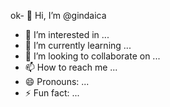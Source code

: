 ok- 👋 Hi, I’m @gindaica
- 👀 I’m interested in ...
- 🌱 I’m currently learning ...
- 💞️ I’m looking to collaborate on ...
- 📫 How to reach me ...
- 😄 Pronouns: ...
- ⚡ Fun fact: ...

<!---
gindaica/gindaica is a ✨ special ✨ repository because its `README.md` (this file) appears on your GitHub profile.
You can click the Preview link to take a look at your changes.
Starting with wireless adb...


javax.net.ssl.SSLProtocolException: Read error: ssl=0xb400007a9f9020d8: Failure in SSL library, usually a protocol error
error:10000416:SSL routines:OPENSSL_internal:SSLV3_ALERT_CERTIFICATE_UNKNOWN (external/boringssl/src/ssl/tls_record.cc:572 0xb400007a3f945370:0x00000003)
	at com.android.org.conscrypt.NativeCrypto.ENGINE_SSL_read_direct(Native Method)
	at com.android.org.conscrypt.NativeSsl.readDirectByteBuffer(NativeSsl.java:566)
	at com.android.org.conscrypt.ConscryptEngine.readPlaintextDataDirect(ConscryptEngine.java:1092)
	at com.android.org.conscrypt.ConscryptEngine.readPlaintextData(ConscryptEngine.java:1076)
	at com.android.org.conscrypt.ConscryptEngine.unwrap(ConscryptEngine.java:873)
	at com.android.org.conscrypt.ConscryptEngine.unwrap(ConscryptEngine.java:744)
	at com.android.org.conscrypt.ConscryptEngine.unwrap(ConscryptEngine.java:709)
	at com.android.org.conscrypt.ConscryptEngineSocket$SSLInputStream.processDataFromSocket(ConscryptEngineSocket.java:902)
	at com.android.org.conscrypt.ConscryptEngineSocket$SSLInputStream.readUntilDataAvailable(ConscryptEngineSocket.java:868)
	at com.android.org.conscrypt.ConscryptEngineSocket$SSLInputStream.read(ConscryptEngineSocket.java:841)
	at java.io.DataInputStream.readFully(DataInputStream.java:203)
	at rikka.shizuku.z2.e(SourceFile:22)
	at rikka.shizuku.z2.a(SourceFile:195)
	at moe.shizuku.manager.starter.b$a.l(SourceFile:42)
	at rikka.shizuku.t9.n(SourceFile:12)
	at rikka.shizuku.kk.run(SourceFile:119)
	at rikka.shizuku.hz.run(SourceFile:13)
	at rikka.shizuku.om0.run(SourceFile:3)
	at rikka.shizuku.kg.l(SourceFile:1)
	at rikka.shizuku.kg$c.d(SourceFile:15)
	at rikka.shizuku.kg$c.n(SourceFile:29)
	at rikka.shizuku.kg$c.run(Unknown Source:0)--->
